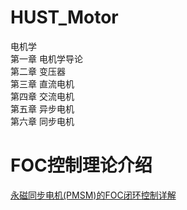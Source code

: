 # HUST_Motor
电机学  
第一章 电机学导论  
第二章 变压器  
第三章 直流电机  
第四章 交流电机  
第五章 异步电机  
第六章 同步电机  
# FOC控制理论介绍
[永磁同步电机(PMSM)的FOC闭环控制详解](https://blog.csdn.net/hducollins/article/details/79260176)
